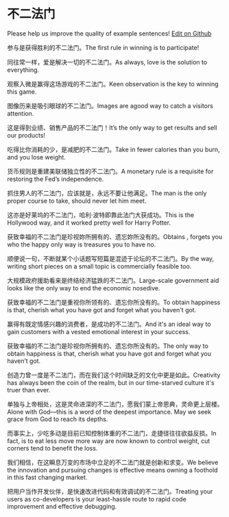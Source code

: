 # 不二法门

Please help us improve the quality of example sentences! [Edit on Github](https://github.com/jiyushe/jiyu-example-sentence-source/blob/main/chinese/buerfamen.md)

<p><span class="chinese">参与是获得胜利的不二法门。</span><span class="english">The first rule in winning is to participate!</span></p>

<p><span class="chinese">同往常一样，爱是解决一切的不二法门。</span><span class="english">As always, love is the solution to everything.</span></p>

<p><span class="chinese">观察入微是赢得这场游戏的不二法门。</span><span class="english">Keen observation is the key to winning this game.</span></p>

<p><span class="chinese">图像历来是吸引眼球的不二法门。</span><span class="english">Images are agood way to catch a visitors attention.</span></p>

<p><span class="chinese">这是得到业绩、销售产品的不二法门！</span><span class="english">It’s the only way to get results and sell our products!</span></p>

<p><span class="chinese">吃得比你消耗的少，是减肥的不二法门。</span><span class="english">Take in fewer calories than you burn, and you lose weight.</span></p>

<p><span class="chinese">货币规则是重建美联储独立性的不二法门。</span><span class="english">A monetary rule is a requisite for restoring the Fed’s independence.</span></p>

<p><span class="chinese">抓住男人的不二法门，应该就是，永远不要让他满足。</span><span class="english">The man is the only proper course to take, should never let him meet.</span></p>

<p><span class="chinese">这亦是好莱坞的不二法门，哈利·波特即靠此法门大获成功。</span><span class="english">This is the Hollywood way, and it worked pretty well for Harry Potter.</span></p>

<p><span class="chinese">获致幸福的不二法门是珍视妳所拥有的、遗忘妳所没有的。</span><span class="english">Obtains , forgets you who the happy only way is treasures you to have no.</span></p>

<p><span class="chinese">顺便说一句，不断就某个小话题写短篇是混迹于论坛的不二法门。</span><span class="english">By the way, writing short pieces on a small topic is commercially feasible too.</span></p>

<p><span class="chinese">大规模政府援助看来是终结经济猛跌的不二法门。</span><span class="english">Large-scale government aid looks like the only way to end the economic nosedive.</span></p>

<p><span class="chinese">获致幸福的不二法门是重视你所领有的、遗忘你所没有的。</span><span class="english">To obtain happiness is that, cherish what you have got and forget what you haven't got.</span></p>

<p><span class="chinese">赢得有既定情感兴趣的消费者，是成功的不二法门。</span><span class="english">And it's an ideal way to gain customers with a vested emotional interest in your success.</span></p>

<p><span class="chinese">获致幸福的不二法门是珍视你所拥有的、遗忘你所没有的。</span><span class="english">The only way to obtain happiness is that, cherish what you have got and forget what you haven’t got.</span></p>

<p><span class="chinese">创造力曾一度是不二法门，而在我们这个时间缺乏的文化中更是如此。</span><span class="english">Creativity has always been the coin of the realm, but in our time-starved culture it's truer than ever.</span></p>

<p><span class="chinese">单独与上帝相处，这是灵命进深的不二法门，愿我们蒙上帝恩典，灵命更上层楼。</span><span class="english">Alone with God—this is a word of the deepest importance. May we seek grace from God to reach its depths.</span></p>

<p><span class="chinese">而事实上，少吃多动是目前已知控制体重的不二法门，走捷径往往欲益反损。</span><span class="english">In fact, is to eat less move more way are now known to control weight, cut corners tend to benefit the loss.</span></p>

<p><span class="chinese">我们相信，在这瞬息万变的市场中立足的不二法门就是创新和求变。</span><span class="english">We believe the innovation and pursuing changes is effective means owning a foothold in this fast changing market.</span></p>

<p><span class="chinese">把用户当作开发伙伴，是快速改进代码和有效调试的不二法门。</span><span class="english">Treating your users as co-developers is your least-hassle route to rapid code improvement and effective debugging.</span></p>

